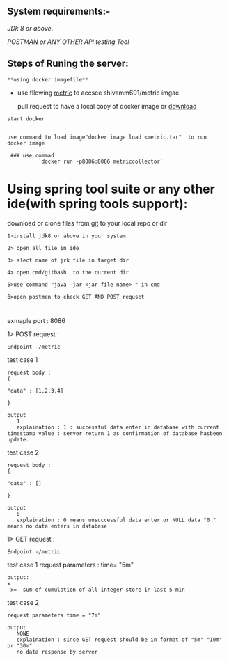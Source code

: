 ## System requirements:- 
_JDk 8 or above_.

_POSTMAN or ANY OTHER API testing Tool_



## Steps of Runing the server:

    **using docker imagefile**

   - use fllowing  [metric](https://hub.docker.com/repository/docker/shivamm691/metric) to accsee shivamm691/metric imgae.

     pull request to have a local copy of docker image or [download](https://drive.google.com/drive/folders/1jvX93SPsvDHVItQue2y9wxbOGjDWpkBL) 
      
    start docker 

     
    use command to load image"docker image load <metric.tar"  to run docker image 
     
     ### use commad 
              `docker run -p8086:8086 metriccollector`
      
  
   


# Using spring tool suite  or any other ide(with spring tools support):
    
download or clone files from [git](https://github.com/shivamm691/metric) to your local repo or dir 

      
    1>install jdk8 or above in your system 
      
    2> open all file in ide 
      
    3> slect name of jrk file in target dir 
      
    4> open cmd/gitbash  to the current dir

    5>use command "java -jar <jar file name> " in cmd
      
    6>open postmen to check GET AND POST requset
      
      
      
      






#

exmaple port : 8086

1> POST request :

    Endpoint -/metric
   
   test case 1
   
    request body :
    {
    
    "data" : [1,2,3,4]
    
    }
    
    output
       1 
       explaination : 1 : successful data enter in database with current timestamp value : server return 1 as confirmation of database hasbeen update.   
    


  test case 2
   
    request body :
    {
    
    "data" : []
    
    }
    
    output
       0
       explaination : 0 means unsuccessful data enter or NULL data "0 " means no data enters in database 
    




1> GET request :

    Endpoint -/metric
   
   test case 1
   request parameters : time= "5m"
    
    
    output:
    x
     x=  sum of cumulation of all integer store in last 5 min


  test case 2
   
    request parameters time = "7m"
    
    output
       NONE
       explaination : since GET request should be in format of "5m" "10m" or "30m"
       no data response by server
